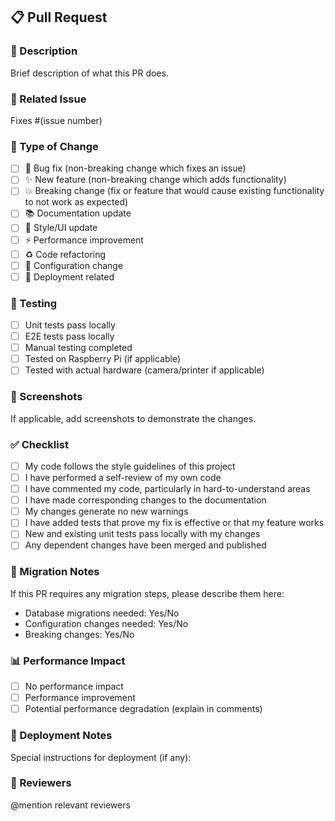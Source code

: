## 📋 Pull Request

### 🎯 Description
Brief description of what this PR does.

### 🔗 Related Issue
Fixes #(issue number)

### 📝 Type of Change
- [ ] 🐛 Bug fix (non-breaking change which fixes an issue)
- [ ] ✨ New feature (non-breaking change which adds functionality)
- [ ] 💥 Breaking change (fix or feature that would cause existing functionality to not work as expected)
- [ ] 📚 Documentation update
- [ ] 🎨 Style/UI update
- [ ] ⚡ Performance improvement
- [ ] ♻️ Code refactoring
- [ ] 🔧 Configuration change
- [ ] 🚀 Deployment related

### 🧪 Testing
- [ ] Unit tests pass locally
- [ ] E2E tests pass locally
- [ ] Manual testing completed
- [ ] Tested on Raspberry Pi (if applicable)
- [ ] Tested with actual hardware (camera/printer if applicable)

### 📸 Screenshots
If applicable, add screenshots to demonstrate the changes.

### ✅ Checklist
- [ ] My code follows the style guidelines of this project
- [ ] I have performed a self-review of my own code
- [ ] I have commented my code, particularly in hard-to-understand areas
- [ ] I have made corresponding changes to the documentation
- [ ] My changes generate no new warnings
- [ ] I have added tests that prove my fix is effective or that my feature works
- [ ] New and existing unit tests pass locally with my changes
- [ ] Any dependent changes have been merged and published

### 🔄 Migration Notes
If this PR requires any migration steps, please describe them here:
- Database migrations needed: Yes/No
- Configuration changes needed: Yes/No
- Breaking changes: Yes/No

### 📊 Performance Impact
- [ ] No performance impact
- [ ] Performance improvement
- [ ] Potential performance degradation (explain in comments)

### 🚀 Deployment Notes
Special instructions for deployment (if any):

### 👥 Reviewers
@mention relevant reviewers